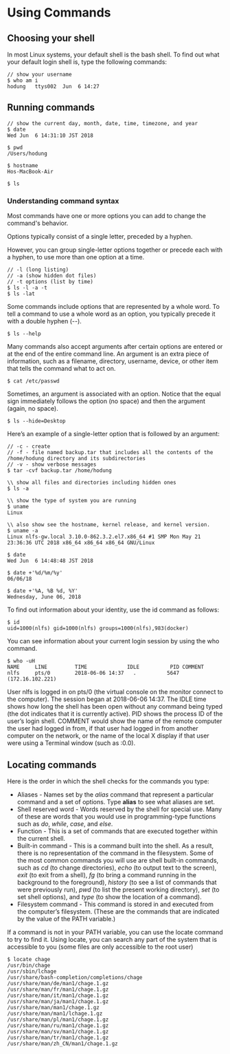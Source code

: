 # Using Commands

## Choosing your shell

In most Linux systems, your default shell is the bash shell. To find out what your default login shell is, type the following commands:

```console
// show your username
$ who am i
hodung   ttys002  Jun  6 14:27
```

## Running commands

```console
// show the current day, month, date, time, timezone, and year
$ date
Wed Jun  6 14:31:10 JST 2018

$ pwd
/Users/hodung

$ hostname
Hos-MacBook-Air

$ ls
```

### Understanding command syntax

Most commands have one or more options you can add to change the command's behavior.

Options typically consist of a single letter, preceded by a hyphen.

However, you can group single-letter options together or precede each with a hyphen, to use more than one option at a time.

```console
// -l (long listing)
// -a (show hidden dot files)
// -t options (list by time)
$ ls -l -a -t
$ ls -lat
```

Some commands include options that are represented by a whole word. To tell a command to use a whole word as an option, you typically precede it with a double hyphen (--).

```console
$ ls --help
```


Many commands also accept arguments after certain options are entered or at the end of the entire command line. An argument is an extra piece of information, such as a filename, directory, username, device, or other item that tells the command what to act on.

``` console
$ cat /etc/passwd
```

Sometimes, an argument is associated with an option. Notice that the equal sign immediately follows the option (no space) and then the argument (again, no space).

```console
$ ls --hide=Desktop
```

Here’s an example of a single-letter option that is followed by an argument:

```console
// -c - create
// -f - file named backup.tar that includes all the contents of the /home/hodung directory and its subdirectories
// -v - show verbose messages
$ tar -cvf backup.tar /home/hodung
```

```console
\\ show all files and directories including hidden ones
$ ls -a
```

```console
\\ show the type of system you are running
$ uname
Linux

\\ also show see the hostname, kernel release, and kernel version.
$ uname -a
Linux nlfs-gw.local 3.10.0-862.3.2.el7.x86_64 #1 SMP Mon May 21 23:36:36 UTC 2018 x86_64 x86_64 x86_64 GNU/Linux
```

```console
$ date
Wed Jun  6 14:48:48 JST 2018

$ date +'%d/%m/%y'
06/06/18

$ date +'%A, %B %d, %Y'
Wednesday, June 06, 2018
```

To find out information about your identity, use the id command as follows:

```console
$ id
uid=1000(nlfs) gid=1000(nlfs) groups=1000(nlfs),983(docker)
```

You can see information about your current login session by using the who command.

```console
$ who -uH
NAME     LINE         TIME             IDLE          PID COMMENT
nlfs     pts/0        2018-06-06 14:37   .          5647 (172.16.102.221)
```

User nlfs is logged in on pts/0 (the virtual console on the monitor connect to the computer). The session began at 2018-06-06 14:37. The IDLE time shows how long the shell has been open without any command being typed (the dot indicates that it is currently active). PID shows the process ID of the user’s login shell. COMMENT would show the name of the remote computer the user had logged in from, if that user had logged in from another computer on the network, or the name of the local X display if that user were using a Terminal window (such as :0.0).

## Locating commands

Here is the order in which the shell checks for the commands you type:

- Aliases - Names set by the *alias* command that represent a particular command and a set of options. Type **alias** to see what aliases are set.
- Shell reserved word - Words reserved by the shell for special use. Many of these are words that you would use in programming-type functions such as *do*, *while*, *case*, and *else*.
- Function - This is a set of commands that are executed together within the current shell.
- Built-in command - This is a command built into the shell. As a result, there is no representation of the command in the filesystem. Some of the most common commands you will use are shell built-in commands, such as *cd* (to change directories), *echo* (to output text to the screen), *exit* (to exit from a shell), *fg* (to bring a command running in the background to the foreground), *history* (to see a list of commands that were previously run), *pwd* (to list the present working directory), *set* (to set shell options), and *type* (to show the location of a command).
- Filesystem command -  This command is stored in and executed from the computer’s filesystem. (These are the commands that are indicated by the value of the PATH variable.)

If a command is not in your PATH variable, you can use the locate command to try to find it. Using locate, you can search any part of the system that is accessible to you (some files are only accessible to the root user)

```console
$ locate chage
/usr/bin/chage
/usr/sbin/lchage
/usr/share/bash-completion/completions/chage
/usr/share/man/de/man1/chage.1.gz
/usr/share/man/fr/man1/chage.1.gz
/usr/share/man/it/man1/chage.1.gz
/usr/share/man/ja/man1/chage.1.gz
/usr/share/man/man1/chage.1.gz
/usr/share/man/man1/lchage.1.gz
/usr/share/man/pl/man1/chage.1.gz
/usr/share/man/ru/man1/chage.1.gz
/usr/share/man/sv/man1/chage.1.gz
/usr/share/man/tr/man1/chage.1.gz
/usr/share/man/zh_CN/man1/chage.1.gz
```
